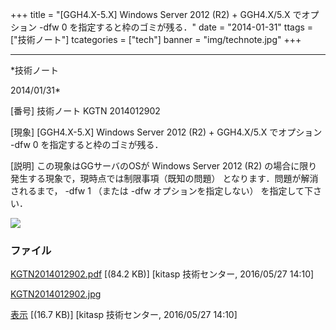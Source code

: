 ﻿+++
title = "[GGH4.X-5.X] Windows Server 2012 (R2) + GGH4.X/5.X でオプション -dfw 0 を指定すると枠のゴミが残る．"
date = "2014-01-31"
ttags = ["技術ノート"]
tcategories = ["tech"]
banner = "img/technote.jpg"
+++

-----------------------------------------------------------------------------------------------------------------------------

*技術ノート

2014/01/31*


[番号]
技術ノート KGTN 2014012902

[現象]
[GGH4.X-5.X] Windows Server 2012 (R2) + GGH4.X/5.X でオプション -dfw 0
を指定すると枠のゴミが残る．

[説明]
この現象はGGサーバのOSが Windows Server 2012 (R2)
の場合に限り発生する現象で，現時点では制限事項（既知の問題）
となります．問題が解消されるまで， -dfw 1 （または -dfw
オプションを指定しない） を指定して下さい．

![](http://techreport.kitasp.net/attachments/download/2571/KGTN2014012902.jpg)


### ファイル

 
 


[KGTN2014012902.pdf](http://techreport.kitasp.net/attachments/download/2570/KGTN2014012902.pdf)
 [(84.2 KB)] [kitasp 技術センター, 2016/05/27
14:10]

[KGTN2014012902.jpg](http://techreport.kitasp.net/attachments/download/2571/KGTN2014012902.jpg)

[表示](http://techreport.kitasp.net/attachments/2571/KGTN2014012902.jpg "表示")
 [(16.7 KB)] [kitasp 技術センター, 2016/05/27
14:10]


 


 


